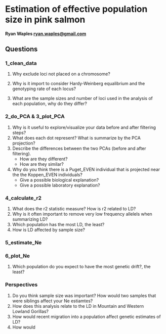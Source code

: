 # Estimation of effective population size in pink salmon
#### Ryan Waples ryan.waples@gmail.com


## Questions 

### 1_clean_data
1. Why exclude loci not placed on a chromosome?
    
2. Why is it import to consider Hardy-Weinberg equalibrium and the genotyping rate of each locus?
    
3. What are the sample sizes and number of loci used in the analysis of each population, why do they differ?
    
### 2_do_PCA &  3_plot_PCA
1. Why is it useful to explore/visualize your data before and after filtering steps?
2. What does each dot represent?  What is summarize by the PCA projection?
3. Describe the differences between the two PCAs (before and after filtering).  
    * How are they different? 
    * How are they similar?
4. Why do you think there is a Puget_EVEN individual that is projected near the the Koppen_EVEN individuals?
    * Give a possible biological explanation?
    * Give a possible laboratory explanation?  
    
### 4_calculate_r2
1. What does the r2 statistic measure?  How is r2 related to LD?
2. Why is it often important to remove very low frequency allelels when summarizing LD?
3. Which population has the most LD, the least?
4. How is LD affected by sample size?
  
### 5_estimate_Ne

### 6_plot_Ne
1. Which population do you expect to have the most genetic drift?, the least?
  

  
### Perspectives
1. Do you think sample size was important?  How would two samples that were siblings affect your Ne estiamtes?
2. How does this analysis relate to the LD in Mountain and Western Lowland Gorillas?
3. How would recent migration into a population affect genetic estimates of LD?
4. How would 
